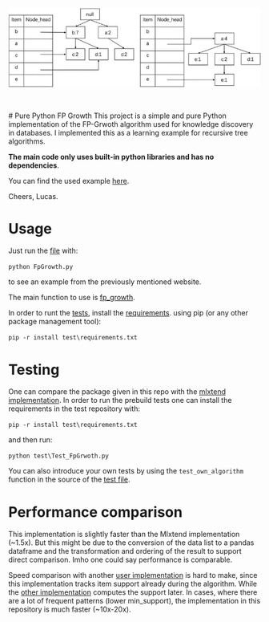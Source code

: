 <p align=center>
    <img src="images/banner.jpg" alt="FP growth visual">
</p>

<p align=center>
    <a target="_blank" href="#" title="language count"><img src="https://img.shields.io/github/languages/count/Lucew/fp_growth" alt=""></a>
    <a target="_blank" href="#" title="top language"><img src="https://img.shields.io/github/languages/top/Lucew/fp_growth?color=orange" alt=""></a>
    <a target="_blank" href="https://opensource.org/licenses/MIT" title="License: MIT"><img src="https://img.shields.io/badge/License-MIT-blue.svg" alt=""></a>
    <a target="_blank" href="#" title="repo size"><img src="https://img.shields.io/github/repo-size/Lucew/fp_growth" alt=""></a>
    <a target="_blank" href="https://makeapullrequest.com" title="PRs Welcome"><img src="https://img.shields.io/badge/PRs-welcome-brightgreen.svg" alt=""></a>
</p>
# Pure Python FP Growth
This project is a simple and pure Python implementation of the FP-Grwoth algorithm used for knowledge discovery in 
databases. I implemented this as a learning example for recursive tree algorithms.

**The main code only uses built-in python libraries and has no dependencies**.

You can find the used example [here](https://www.mygreatlearning.com/blog/understanding-fp-growth-algorithm/).

Cheers, Lucas.

# Usage
Just run the [file](FpGrowth.py) with:

`python FpGrowth.py`

to see an example from the previously mentioned website.

The main function to use is [fp_growth](./FpGrowth.py#:~:text=def%20fp_growth).

In order to runt the [tests](test/Test_FpGrowth.py), install the [requirements](test/requirements.txt). using pip (or any other package management tool):

`pip -r install test\requirements.txt`


# Testing
One can compare the package given in this repo with the 
[mlxtend implementation](http://rasbt.github.io/mlxtend/user_guide/frequent_patterns/fpgrowth/). In order to
run the prebuild tests one can install the requirements in the test repository with:

`pip -r install test\requirements.txt`

and then run:

`python test\Test_FpGrwoth.py`

You can also introduce your own tests by using the `test_own_algorithm` function in the source of the
[test file](test/Test_FpGrowth.py#:~:text=def%20test_own_algorithm).

# Performance comparison

This implementation is slightly faster than the Mlxtend implementation (~1.5x). But this might be due to the
conversion of the data list to a pandas dataframe and the transformation and ordering of the result to support 
direct comparison. Imho one could say performance is comparable.

Speed comparison with another
[user implementation](https://github.com/chonyy/fpgrowth_py) is hard to make, since this implementation tracks
item support already during the algorithm. While the [other implementation](https://github.com/chonyy/fpgrowth_py)
computes the support later. In cases, where there are a lot of frequent patterns (lower min_support), the implementation
in this repository is much faster (~10x-20x).
